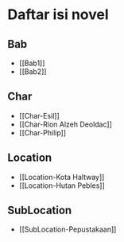 # Daftar isi novel

## Bab
- [[Bab1]]
- [[Bab2]]

## Char
- [[Char-Esil]]
- [[Char-Rion Alzeh Deoldac]]
- [[Char-Philip]]

## Location
- [[Location-Kota Haltway]]
- [[Location-Hutan Pebles]]

## SubLocation
- [[SubLocation-Pepustakaan]]